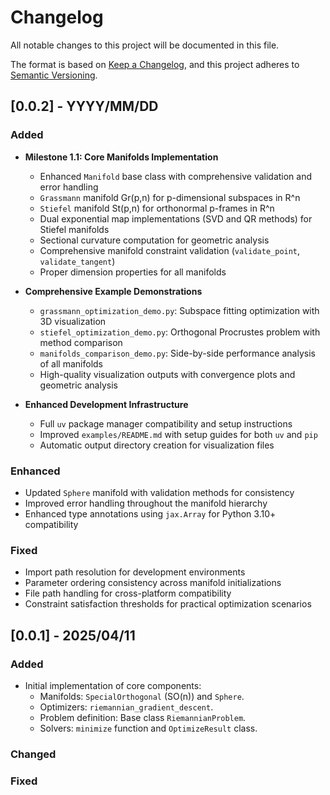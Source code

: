 # Changelog

All notable changes to this project will be documented in this file.

The format is based on [Keep a Changelog](https://keepachangelog.com/en/1.0.0/),
and this project adheres to [Semantic Versioning](https://semver.org/spec/v2.0.0.html).

## [0.0.2] - YYYY/MM/DD

### Added

- **Milestone 1.1: Core Manifolds Implementation**
  - Enhanced `Manifold` base class with comprehensive validation and error handling
  - `Grassmann` manifold Gr(p,n) for p-dimensional subspaces in R^n
  - `Stiefel` manifold St(p,n) for orthonormal p-frames in R^n
  - Dual exponential map implementations (SVD and QR methods) for Stiefel manifolds
  - Sectional curvature computation for geometric analysis
  - Comprehensive manifold constraint validation (`validate_point`, `validate_tangent`)
  - Proper dimension properties for all manifolds

- **Comprehensive Example Demonstrations**
  - `grassmann_optimization_demo.py`: Subspace fitting optimization with 3D visualization
  - `stiefel_optimization_demo.py`: Orthogonal Procrustes problem with method comparison
  - `manifolds_comparison_demo.py`: Side-by-side performance analysis of all manifolds
  - High-quality visualization outputs with convergence plots and geometric analysis

- **Enhanced Development Infrastructure**
  - Full `uv` package manager compatibility and setup instructions
  - Improved `examples/README.md` with setup guides for both `uv` and `pip`
  - Automatic output directory creation for visualization files

### Enhanced

- Updated `Sphere` manifold with validation methods for consistency
- Improved error handling throughout the manifold hierarchy
- Enhanced type annotations using `jax.Array` for Python 3.10+ compatibility

### Fixed

- Import path resolution for development environments
- Parameter ordering consistency across manifold initializations
- File path handling for cross-platform compatibility
- Constraint satisfaction thresholds for practical optimization scenarios

## [0.0.1] - 2025/04/11

### Added

- Initial implementation of core components:
    - Manifolds: `SpecialOrthogonal` (SO(n)) and `Sphere`.
    - Optimizers: `riemannian_gradient_descent`.
    - Problem definition: Base class `RiemannianProblem`.
    - Solvers: `minimize` function and `OptimizeResult` class.

### Changed

### Fixed
